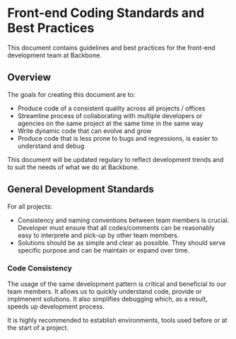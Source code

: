 # Front-end Coding Standards and Best Practices

This document contains guidelines and best practices for the front-end development team at Backbone.

## Overview

The goals for creating this document are to:

- Produce code of a consistent quality across all projects / offices
- Streamline process of collaborating with multiple developers or agencies on the same project at the same time in the same way
- Write dynamic code that can evolve and grow
- Produce code that is less prone to bugs and regressions, is easier to understand and debug

This document will be updated regulary to reflect development trends and to suit the needs of what we do at Backbone.

## General Development Standards

For all projects:

- Consistency and naming conventions between team members is crucial. Developer must ensure that all codes/comments can be reasonably easy to interprete and pick-up by other team members.
- Solutions should be as simple and clear as possible. They should serve specific purpose and can be maintain or expand over time.

### Code Consistency

The usage of the same development pattern is critical and beneficial to our team members. It allows us to quickly understand code, provide or implmenent solutions. It also simplifies debugging which, as a result, speeds up development process.

It is highly recommended to establish environments, tools used before or at the start of a project.
